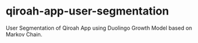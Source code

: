 # qiroah-app-user-segmentation
User Segmentation of Qiroah App using Duolingo Growth Model based on Markov Chain.
